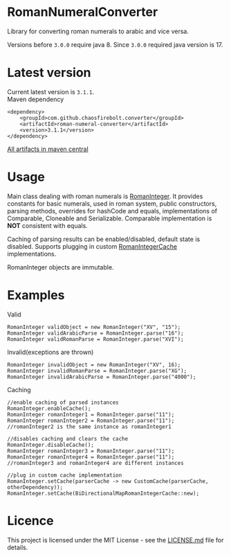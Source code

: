 # RomanNumeralConverter
Library for converting roman numerals to arabic and vice versa.

Versions before `3.0.0` require java 8. Since `3.0.0` required java version is 17.

# Latest version
Current latest version is `3.1.1`.
<br/>
Maven dependency
```
<dependency>
    <groupId>com.github.chaosfirebolt.converter</groupId>
    <artifactId>roman-numeral-converter</artifactId>
    <version>3.1.1</version>
</dependency>
```
[All artifacts in maven central](https://mvnrepository.com/artifact/com.github.chaosfirebolt.converter/roman-numeral-converter)

# Usage
Main class dealing with roman numerals is [RomanInteger](src/main/java/com/github/chaosfirebolt/converter/RomanInteger.java).
It provides constants for basic numerals, used in roman system, public constructors, parsing methods, overrides for hashCode and equals, implementations of Comparable, Cloneable and Serializable.
Comparable implementation is **NOT** consistent with equals.

Caching of parsing results can be enabled/disabled, default state is disabled. Supports plugging in custom [RomanIntegerCache](src/main/java/com/github/chaosfirebolt/converter/api/cache/RomanIntegerCache.java) implementations.

RomanInteger objects are immutable.

# Examples
Valid
```
RomanInteger validObject = new RomanInteger("XV", "15");
RomanInteger validArabicParse = RomanInteger.parse("16");
RomanInteger validRomanParse = RomanInteger.parse("XVI");
```
Invalid(exceptions are thrown)
```
RomanInteger invalidObject = new RomanInteger("XV", 16);
RomanInteger invalidRomanParse = RomanInteger.parse("XG");
RomanInteger invalidArabicParse = RomanInteger.parse("4000");
```
Caching
```
//enable caching of parsed instances
RomanInteger.enableCache();
RomanInteger romanInteger1 = RomanInteger.parse("11");
RomanInteger romanInteger2 = RomanInteger.parse("11");
//romanInteger2 is the same instance as romanInteger1

//disables caching and clears the cache
RomanInteger.disableCache();
RomanInteger romanInteger3 = RomanInteger.parse("11");
RomanInteger romanInteger4 = RomanInteger.parse("11");
//romanInteger3 and romanInteger4 are different instances

//plug in custom cache implementation
RomanInteger.setCache(parserCache -> new CustomCache(parserCache, otherDependency));
RomanInteger.setCache(BiDirectionalMapRomanIntegerCache::new);
```

# Licence
This project is licensed under the MIT License - see the [LICENSE.md](LICENSE) file for details.
